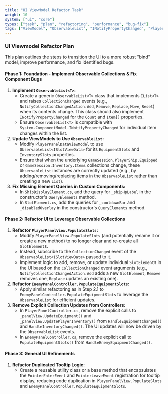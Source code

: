```yaml
---
title: "UI ViewModel Refactor Task"
weight: 10
system: ["ui", "core"]
types: ["task", "plan", "refactoring", "performance", "bug-fix"]
tags: ["ViewModel", "ObservableList", "INotifyPropertyChanged", "PlayerPanelDataViewModel", "PlayerPanelView", "EnemyPanelController", "ShipDisplayElement", "SlotElement", "Tooltip"]
---
```


### UI Viewmodel Refactor Plan

This plan outlines the steps to transition the UI to a more robust "bind" model, improve performance, and fix identified bugs.

#### Phase 1: Foundation - Implement Observable Collections & Fix Component Bugs

1.  **Implement `ObservableList<T>`:**
    *   Create a generic `ObservableList<T>` class that implements `IList<T>` and raises `CollectionChanged` events (e.g., `NotifyCollectionChangedAction.Add`, `Remove`, `Replace`, `Move`, `Reset`) when its contents change. This class should also implement `INotifyPropertyChanged` for the `Count` and `Item[]` properties.
    *   Ensure `ObservableList<T>` is compatible with `System.ComponentModel.INotifyPropertyChanged` for individual item changes within the list.
2.  **Update ViewModels to Use `ObservableList`:**
    *   Modify `PlayerPanelDataViewModel` to use `ObservableList<ISlotViewData>` for its `EquipmentSlots` and `InventorySlots` properties.
    *   Ensure that when the underlying `GameSession.PlayerShip.Equipped` or `GameSession.Inventory.Items` collections change, these `ObservableList` instances are correctly updated (e.g., by adding/removing/replacing items in the `ObservableList` rather than creating a new `List`).
3.  **Fix Missing Element Queries in Custom Components:**
    *   In `ShipDisplayElement.cs`, add the query for `_shipHpLabel` in the constructor's `QueryElements` method.
    *   In `SlotElement.cs`, add the queries for `_cooldownBar` and `_disabledOverlay` in the constructor's `QueryElements` method.

#### Phase 2: Refactor UI to Leverage Observable Collections

1.  **Refactor `PlayerPanelView.PopulateSlots`:**
    *   Modify `PlayerPanelView.PopulateSlots` (and potentially rename it or create a new method) to no longer clear and re-create all `SlotElement`s.
    *   Instead, subscribe to the `CollectionChanged` event of the `ObservableList<ISlotViewData>` passed to it.
    *   Implement logic to add, remove, or update individual `SlotElement`s in the UI based on the `CollectionChanged` event arguments (e.g., `NotifyCollectionChangedAction.Add` adds a new `SlotElement`, `Remove` removes one, `Replace` updates an existing one).
2.  **Refactor `EnemyPanelController.PopulateEquipmentSlots`:**
    *   Apply similar refactoring as in Step 2.1 to `EnemyPanelController.PopulateEquipmentSlots` to leverage the `ObservableList` for efficient updates.
3.  **Remove Explicit Collection Updates from Controllers:**
    *   In `PlayerPanelController.cs`, remove the explicit calls to `_panelView.UpdateEquipment()` and `_panelView.UpdatePlayerInventory()` from `HandleEquipmentChanged()` and `HandleInventoryChanged()`. The UI updates will now be driven by the `ObservableList` events.
    *   In `EnemyPanelController.cs`, remove the explicit call to `PopulateEquipmentSlots()` from `HandleEnemyEquipmentChanged()`.

#### Phase 3: General UI Refinements

1.  **Refactor Duplicated Tooltip Logic:**
    *   Create a reusable utility class or a base method that encapsulates the `PointerEnterEvent` and `PointerLeaveEvent` registration for tooltip display, reducing code duplication in `PlayerPanelView.PopulateSlots` and `EnemyPanelController.PopulateEquipmentSlots`.
